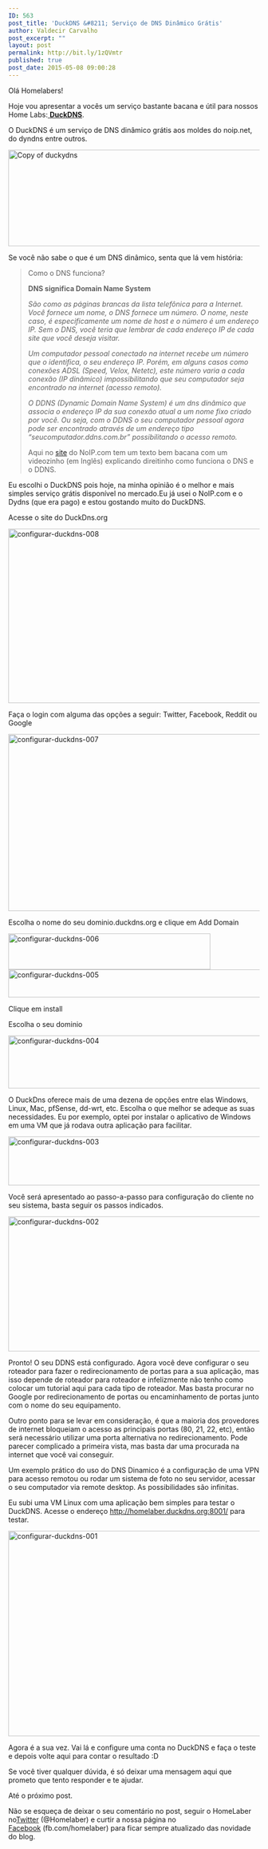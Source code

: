 ```yaml
---
ID: 563
post_title: 'DuckDNS &#8211; Serviço de DNS Dinâmico Grátis'
author: Valdecir Carvalho
post_excerpt: ""
layout: post
permalink: http://bit.ly/1zQVmtr
published: true
post_date: 2015-05-08 09:00:28
---
```

Olá Homelabers!

Hoje vou apresentar a vocês um serviço bastante bacana e útil para nossos Home Labs:<a href="https://www.duckdns.org/" target="_blank"> <strong>DuckDNS</strong></a>.

O DuckDNS é um serviço de DNS dinâmico grátis aos moldes do noip.net, do dyndns entre outros.

<img class="aligncenter size-full wp-image-568" src="http://homelaber.com.br/site/wp-content/uploads/2015/04/Copy-of-duckydns.png" alt="Copy of duckydns" width="800" height="193" />

<!--more-->

Se você não sabe o que é um DNS dinâmico, senta que lá vem história:

<blockquote>Como o DNS funciona?

<strong>DNS significa Domain Name System</strong>
<p class="nomarg"><em>São como as páginas brancas da lista telefônica para a Internet. Você fornece um nome, o DNS fornece um número. O nome, neste caso, é especificamente um nome de host e o número é um endereço IP. Sem o DNS, você teria que lembrar de cada endereço IP de cada site que você deseja visitar.</em></p>
<em>Um computador pessoal conectado na internet recebe um número que o identifica, o seu endereço IP. Porém, em alguns casos como conexões ADSL (Speed, Velox, Netetc), este número varia a cada conexão (IP dinâmico) impossibilitando que seu computador seja encontrado na internet (acesso remoto).</em>

<em>O DDNS (Dynamic Domain Name System) é um dns dinâmico que associa o endereço IP da sua conexão atual a um nome fixo criado por você. Ou seja, com o DDNS o seu computador pessoal agora pode ser encontrado através de um endereço tipo “seucomputador.ddns.com.br” possibilitando o acesso remoto.</em>

Aqui no <a href="http://www.noip.com/pt-BR/what-is-dns" target="_blank">site</a> do NoIP.com tem um texto bem bacana com um videozinho (em Inglês) explicando direitinho como funciona o DNS e o DDNS.</blockquote>

Eu escolhi o DuckDNS pois hoje, na minha opinião é o melhor e mais simples serviço grátis disponível no mercado.Eu já usei o NoIP.com e o Dydns (que era pago) e estou gostando muito do DuckDNS.

Acesse o site do DuckDns.org

<img class="aligncenter wp-image-624" src="http://homelaber.com.br/site/wp-content/uploads/2015/05/configurar-duckdns-008.png" alt="configurar-duckdns-008" width="800" height="349" />

Faça o login com alguma das opções a seguir: Twitter, Facebook, Reddit ou Google

<img class="aligncenter wp-image-625" src="http://homelaber.com.br/site/wp-content/uploads/2015/05/configurar-duckdns-007.png" alt="configurar-duckdns-007" width="800" height="354" />

Escolha o nome do seu dominio.duckdns.org e clique em Add Domain

<img class="aligncenter size-full wp-image-622" src="http://homelaber.com.br/site/wp-content/uploads/2015/05/configurar-duckdns-006.png" alt="configurar-duckdns-006" width="405" height="72" />

<img class="aligncenter wp-image-621" src="http://homelaber.com.br/site/wp-content/uploads/2015/05/configurar-duckdns-005.png" alt="configurar-duckdns-005" width="800" height="56" />

Clique em install

Escolha o seu dominio

<img class="aligncenter size-full wp-image-620" src="http://homelaber.com.br/site/wp-content/uploads/2015/05/configurar-duckdns-004.png" alt="configurar-duckdns-004" width="585" height="106" />

O DuckDns oferece mais de uma dezena de opções entre elas Windows, Linux, Mac, pfSense, dd-wrt, etc. Escolha o que melhor se adeque as suas necessidades. Eu por exemplo, optei por instalar o aplicativo de Windows em uma VM que já rodava outra aplicação para facilitar.

<img class="aligncenter wp-image-619" src="http://homelaber.com.br/site/wp-content/uploads/2015/05/configurar-duckdns-003.png" alt="configurar-duckdns-003" width="800" height="98" />

Você será apresentado ao passo-a-passo para configuração do cliente no seu sistema, basta seguir os passos indicados.

<img class="aligncenter wp-image-618" src="http://homelaber.com.br/site/wp-content/uploads/2015/05/configurar-duckdns-002.png" alt="configurar-duckdns-002" width="800" height="270" />

Pronto! O seu DDNS está configurado. Agora você deve configurar o seu roteador para fazer o redirecionamento de portas para a sua aplicação, mas isso depende de roteador para roteador e infelizmente não tenho como colocar um tutorial aqui para cada tipo de roteador. Mas basta procurar no Google por redirecionamento de portas ou encaminhamento de portas junto com o nome do seu equipamento.

Outro ponto para se levar em consideração, é que a maioria dos provedores de internet bloqueiam o acesso as principais portas (80, 21, 22, etc), então será necessário utilizar uma porta alternativa no redirecionamento. Pode parecer complicado a primeira vista, mas basta dar uma procurada na internet que você vai conseguir.

Um exemplo prático do uso do DNS Dinamico é a configuração de uma VPN para acesso remotou ou rodar um sistema de foto no seu servidor, acessar o seu computador via remote desktop. As possibilidades são infinitas.

Eu subi uma VM Linux com uma aplicação bem simples para testar o DuckDNS. Acesse o endereço <a href="http://homelaber.duckdns.org:8001/" target="_blank">http://homelaber.duckdns.org:8001/</a> para testar.

<img class="aligncenter wp-image-617" src="http://homelaber.com.br/site/wp-content/uploads/2015/05/configurar-duckdns-001.png" alt="configurar-duckdns-001" width="800" height="411" />

Agora é a sua vez. Vai lá e configure uma conta no DuckDNS e faça o teste e depois volte aqui para contar o resultado :D

Se você tiver qualquer dúvida, é só deixar uma mensagem aqui que prometo que tento responder e te ajudar.

Até o próximo post.

Não se esqueça de deixar o seu comentário no post, seguir o HomeLaber no<a title="@Homelaber" href="https://twitter.com/homelaber" target="_blank">Twitter</a> (@Homelaber) e curtir a nossa página no <a title="Facebook HomeLaber Brasil" href="https://www.facebook.com/homelaber" target="_blank">Facebook</a> (fb.com/homelaber) para ficar sempre atualizado das novidade do blog.